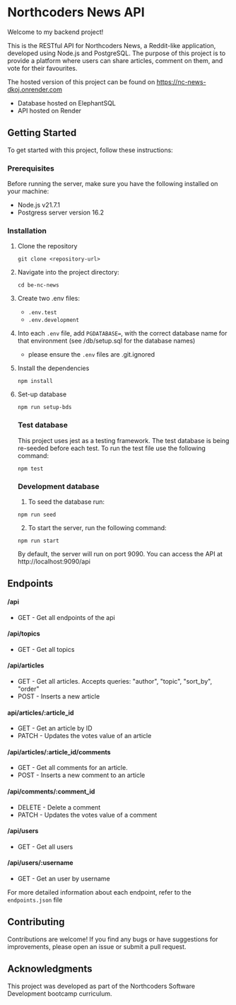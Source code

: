 # Northcoders News API

Welcome to my backend project!

This is the RESTful API for Northcoders News, a Reddit-like application, developed using Node.js and PostgreSQL. The purpose of this project is to provide a platform where users can share articles, comment on them, and vote for their favourites.

The hosted version of this project can be found on https://nc-news-dkoj.onrender.com

- Database hosted on ElephantSQL
- API hosted on Render

## Getting Started

To get started with this project, follow these instructions:

### Prerequisites

Before running the server, make sure you have the following installed on your machine:

- Node.js v21.7.1
- Postgress server version 16.2

### Installation

1. Clone the repository

   `git clone <repository-url>`

2. Navigate into the project directory:

   `cd be-nc-news`

3. Create two .env files:

   - `.env.test`
   - `.env.development`

4. Into each `.env` file, add `PGDATABASE=`, with the correct database name for that environment (see /db/setup.sql for the database names)

   - please ensure the `.env` files are .git.ignored

5. Install the dependencies

   `npm install`

6. Set-up database

   `npm run setup-bds`

   ### Test database

   This project uses jest as a testing framework. The test database is being re-seeded before each test.
   To run the test file use the following command:

   `npm test`

   ### Development database

   1. To seed the database run:

   `npm run seed`

   2. To start the server, run the following command:

   `npm run start`

   By default, the server will run on port 9090. You can access the API at http://localhost:9090/api

## Endpoints

#### /api

- GET - Get all endpoints of the api

#### /api/topics

- GET - Get all topics

#### /api/articles

- GET - Get all articles. Accepts queries: "author", "topic", "sort_by", "order"
- POST - Inserts a new article

#### api/articles/:article_id

- GET - Get an article by ID
- PATCH - Updates the votes value of an article

#### /api/articles/:article_id/comments

- GET - Get all comments for an article.
- POST - Inserts a new comment to an article

#### /api/comments/:comment_id

- DELETE - Delete a comment
- PATCH - Updates the votes value of a comment

#### /api/users

- GET - Get all users

#### /api/users/:username

- GET - Get an user by username

For more detailed information about each endpoint, refer to the `endpoints.json` file

## Contributing

Contributions are welcome! If you find any bugs or have suggestions for improvements, please open an issue or submit a pull request.

## Acknowledgments

This project was developed as part of the Northcoders Software Development bootcamp curriculum.
